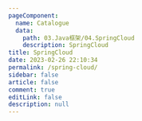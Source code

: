```yaml
---
pageComponent:
  name: Catalogue
  data: 
    path: 03.Java框架/04.SpringCloud
    description: SpringCloud
title: SpringCloud
date: 2023-02-26 22:10:34
permalink: /spring-cloud/
sidebar: false
article: false
comment: true
editLink: false
description: null
---
```

